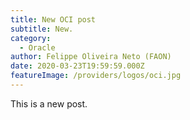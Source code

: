 ```yaml
---
title: New OCI post
subtitle: New.
category:
  - Oracle
author: Felippe Oliveira Neto (FAON)
date: 2020-03-23T19:59:59.000Z
featureImage: /providers/logos/oci.jpg
---
```

This is a new post.
